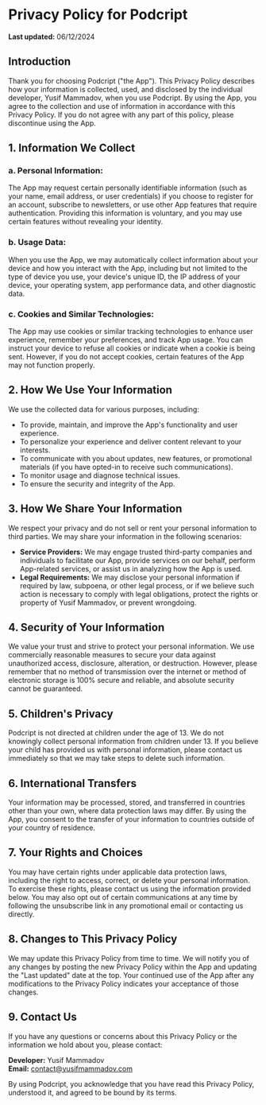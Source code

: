 # Privacy Policy for Podcript

**Last updated:** 06/12/2024

## Introduction

Thank you for choosing Podcript ("the App"). This Privacy Policy describes how your information is collected, used, and disclosed by the individual developer, Yusif Mammadov, when you use Podcript. By using the App, you agree to the collection and use of information in accordance with this Privacy Policy. If you do not agree with any part of this policy, please discontinue using the App.

## 1. Information We Collect

### a. Personal Information:
The App may request certain personally identifiable information (such as your name, email address, or user credentials) if you choose to register for an account, subscribe to newsletters, or use other App features that require authentication. Providing this information is voluntary, and you may use certain features without revealing your identity.

### b. Usage Data:
When you use the App, we may automatically collect information about your device and how you interact with the App, including but not limited to the type of device you use, your device's unique ID, the IP address of your device, your operating system, app performance data, and other diagnostic data.

### c. Cookies and Similar Technologies:
The App may use cookies or similar tracking technologies to enhance user experience, remember your preferences, and track App usage. You can instruct your device to refuse all cookies or indicate when a cookie is being sent. However, if you do not accept cookies, certain features of the App may not function properly.

## 2. How We Use Your Information

We use the collected data for various purposes, including:
- To provide, maintain, and improve the App's functionality and user experience.
- To personalize your experience and deliver content relevant to your interests.
- To communicate with you about updates, new features, or promotional materials (if you have opted-in to receive such communications).
- To monitor usage and diagnose technical issues.
- To ensure the security and integrity of the App.

## 3. How We Share Your Information

We respect your privacy and do not sell or rent your personal information to third parties. We may share your information in the following scenarios:
- **Service Providers:** We may engage trusted third-party companies and individuals to facilitate our App, provide services on our behalf, perform App-related services, or assist us in analyzing how the App is used.
- **Legal Requirements:** We may disclose your personal information if required by law, subpoena, or other legal process, or if we believe such action is necessary to comply with legal obligations, protect the rights or property of Yusif Mammadov, or prevent wrongdoing.

## 4. Security of Your Information

We value your trust and strive to protect your personal information. We use commercially reasonable measures to secure your data against unauthorized access, disclosure, alteration, or destruction. However, please remember that no method of transmission over the internet or method of electronic storage is 100% secure and reliable, and absolute security cannot be guaranteed.

## 5. Children's Privacy

Podcript is not directed at children under the age of 13. We do not knowingly collect personal information from children under 13. If you believe your child has provided us with personal information, please contact us immediately so that we may take steps to delete such information.

## 6. International Transfers

Your information may be processed, stored, and transferred in countries other than your own, where data protection laws may differ. By using the App, you consent to the transfer of your information to countries outside of your country of residence.

## 7. Your Rights and Choices

You may have certain rights under applicable data protection laws, including the right to access, correct, or delete your personal information. To exercise these rights, please contact us using the information provided below. You may also opt out of certain communications at any time by following the unsubscribe link in any promotional email or contacting us directly.

## 8. Changes to This Privacy Policy

We may update this Privacy Policy from time to time. We will notify you of any changes by posting the new Privacy Policy within the App and updating the "Last updated" date at the top. Your continued use of the App after any modifications to the Privacy Policy indicates your acceptance of those changes.

## 9. Contact Us

If you have any questions or concerns about this Privacy Policy or the information we hold about you, please contact:

**Developer:** Yusif Mammadov  
**Email:** contact@yusifmammadov.com

By using Podcript, you acknowledge that you have read this Privacy Policy, understood it, and agreed to be bound by its terms.